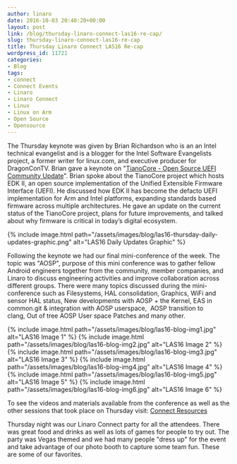 ```yaml
---
author: linaro
date: 2016-10-03 20:40:20+00:00
layout: post
link: /blog/thursday-linaro-connect-las16-re-cap/
slug: thursday-linaro-connect-las16-re-cap
title: Thursday Linaro Connect LAS16 Re-cap
wordpress_id: 11721
categories:
- Blog
tags:
- connect
- Connect Events
- Linaro
- Linaro Connect
- Linux
- Linux on Arm
- Open Source
- Opensource
---
```


The Thursday keynote was given by Brian Richardson who is an an Intel technical evangelist and is a blogger for the Intel Software Evangelists project, a former writer for linux.com, and executive producer for DragonConTV. Brian gave a keynote on "[TianoCore - Open Source UEFI Community Update](https://www.youtube.com/watch?v=kQ5X8vqdSu0)". Brian spoke about the TianoCore project which hosts EDK II, an open source implementation of the Unified Extensible Firmware Interface (UEFI). He discussed how EDK II has become the defacto UEFI implementation for Arm and Intel platforms, expanding standards based firmware across multiple architectures. He gave an update on the current status of the TianoCore project, plans for future improvements, and talked about why firmware is critical in today’s digital ecosystem.

{% include image.html path="/assets/images/blog/las16-thursday-daily-updates-graphic.png" alt="LAS16 Daily Updates Graphic" %}


Following the keynote we had our final mini-conference of the week. The topic was "AOSP", purpose of this mini conference was to gather fellow Android engineers together from the community, member companies, and Linaro to discuss engineering activities and improve collaboration across different groups. There were many topics discussed during the mini-conference such as Filesystems, HAL consolidation, Graphics, WiFi and sensor HAL status, New developments with AOSP + the Kernel, EAS in common.git & integration with AOSP userspace,  AOSP transition to clang, Out of tree AOSP User space Patches and many other.

{% include image.html path="/assets/images/blog/las16-blog-img1.jpg" alt="LAS16 Image 1" %}
{% include image.html path="/assets/images/blog/las16-blog-img2.jpg" alt="LAS16 Image 2" %}
{% include image.html path="/assets/images/blog/las16-blog-img3.jpg" alt="LAS16 Image 3" %}
{% include image.html path="/assets/images/blog/las16-blog-img4.jpg" alt="LAS16 Image 4" %}
{% include image.html path="/assets/images/blog/las16-blog-img5.jpg" alt="LAS16 Image 5" %}
{% include image.html path="/assets/images/blog/las16-blog-img6.jpg" alt="LAS16 Image 6" %}

To see the videos and materials available from the conference as well as the other sessions that took place on Thursday visit: [Connect Resources](https://connect.linaro.org/resources/las16/)

Thursday night was our Linaro Connect party for all the attendees. There was great food and drinks as well as lots of games for people to try out. The party was Vegas themed and we had many people "dress up" for the event and take advantage of our photo booth to capture some team fun. These are some of our favorites.

